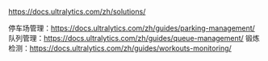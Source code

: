 https://docs.ultralytics.com/zh/solutions/


停车场管理：https://docs.ultralytics.com/zh/guides/parking-management/
队列管理：https://docs.ultralytics.com/zh/guides/queue-management/
锻炼检测：https://docs.ultralytics.com/zh/guides/workouts-monitoring/
